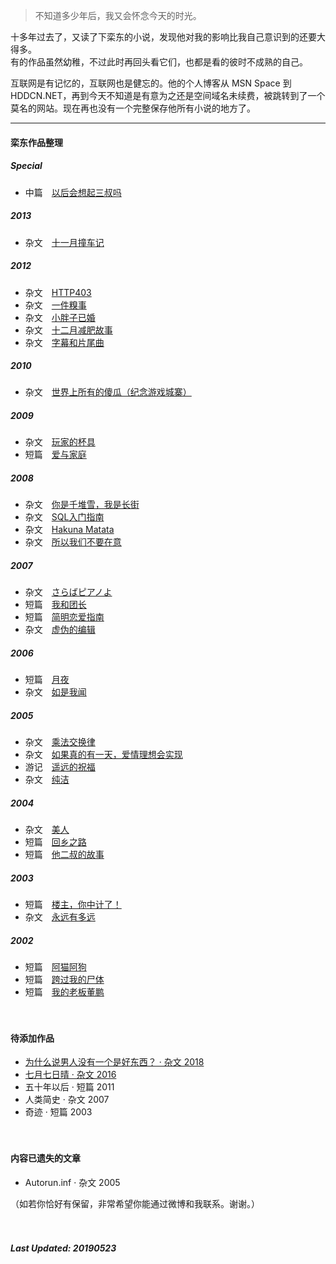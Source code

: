 > 不知道多少年后，我又会怀念今天的时光。 


十多年过去了，又读了下栾东的小说，发现他对我的影响比我自己意识到的还要大得多。  
有的作品虽然幼稚，不过此时再回头看它们，也都是看的彼时不成熟的自己。

互联网是有记忆的，互联网也是健忘的。他的个人博客从 MSN Space 到 HDDCN.NET，再到今天不知道是有意为之还是空间域名未续费，被跳转到了一个莫名的网站。现在再也没有一个完整保存他所有小说的地方了。

---

#### 栾东作品整理  
##### Special
- 中篇　[以后会想起三叔吗][0801]

##### 2013  
- 杂文　[十一月撞车记][1301]

##### 2012  
- 杂文　[HTTP403][1201]
- 杂文　[一件糗事][1202]
- 杂文　[小胖子已婚][1203]
- 杂文　[十二月减肥故事][1204]
- 杂文　[字幕和片尾曲][1205]

##### 2010  
- 杂文　[世界上所有的傻瓜（纪念游戏城寨）][1001]

##### 2009  
- 杂文　[玩家的杯具][0901]
- 短篇　[爱与家庭][0902]

##### 2008  
- 杂文　[你是千堆雪，我是长街][0802]
- 杂文　[SQL入门指南][0803]
- 杂文　[Hakuna Matata][0804]
- 杂文　[所以我们不要在意][0805]

##### 2007  
- 杂文　[さらばピアノよ][0701]
- 短篇　[我和团长][0702]
- 短篇　[简明恋爱指南][0703]
- 杂文　[虚伪的编辑][0704]

##### 2006  
- 短篇　[月夜][0601]
- 杂文　[如是我闻][0602]

##### 2005  
- 杂文　[乘法交换律][0501]
- 杂文　[如果真的有一天，爱情理想会实现][0502]
- 游记　[遥远的祝福][0503]
- 杂文　[纯洁][0504]

##### 2004  
- 杂文　[美人][0401]
- 短篇　[回乡之路][0402]
- 短篇　[他二叔的故事][0403]

##### 2003  
- 短篇　[楼主，你中计了！][0301]
- 杂文　[永远有多远][0302]

##### 2002  
- 短篇　[阿猫阿狗][0201] 
- 短篇　[跨过我的尸体][0202] 
- 短篇　[我的老板董鹏][0203] 

[1301]: /2013/01/01/crash

[1201]: /2012/01/01/http-403
[1202]: /2012/01/01/awkwardness
[1203]: /2012/01/01/fat32
[1204]: /2012/01/01/you
[1205]: /2012/01/01/closing-credits-ending-song

[1001]: /2010/01/01/aho

[0901]: /2009/01/01/sad-story
[0902]: /2009/01/01/of-love-and-family

[0801]: /2008/01/01/3rd-uncle
[0802]: /2008/01/01/yau-tsai
[0803]: /2008/01/01/sql-101
[0804]: /2008/01/01/hakuna-matata
[0805]: /2008/01/01/happiness


[0701]: /2007/01/01/farewell-to-the-piano
[0702]: /2007/01/01/my-commander-and-i
[0703]: /2007/01/01/a-simple-guide-on-love
[0704]: /2007/01/01/editors

[0601]: /2006/01/01/tsukiyo
[0602]: /2006/01/01/evam-maya-srutam

[0501]: /2005/01/01/commutative-law-of-multiplication
[0502]: /2005/01/01/if
[0503]: /2005/01/01/tokyo-game-show
[0504]: /2005/01/01/pure

[0401]: /2004/01/01/beauty
[0402]: /2004/01/01/way-home
[0403]: /2004/01/01/vagrant-story

[0301]: /2003/01/01/trap
[0302]: /2003/01/01/forever

[0201]: /2002/01/01/tun-town
[0202]: /2002/01/01/my-body
[0203]: /2002/01/01/dong-peng

　　

#### 待添加作品

- [为什么说男人没有一个是好东西？ · 杂文 2018](https://www.vgtime.com/topic/1041581.jhtml)
- [七月七日晴 · 杂文 2016](https://weibo.com/1707086621/Dk6ep62LD)
- 五十年以后 · 短篇 2011  
- 人类简史 · 杂文 2007 
- 奇迹 · 短篇 2003 

　　

#### 内容已遗失的文章
- Autorun.inf · 杂文 2005 

（如若你恰好有保留，非常希望你能通过微博和我联系。谢谢。） 

　　

##### Last Updated: 20190523